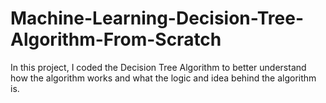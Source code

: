 # Machine-Learning-Decision-Tree-Algorithm-From-Scratch
In this project, I coded the Decision Tree Algorithm to better understand how the algorithm works and what the logic and idea behind the algorithm is.
